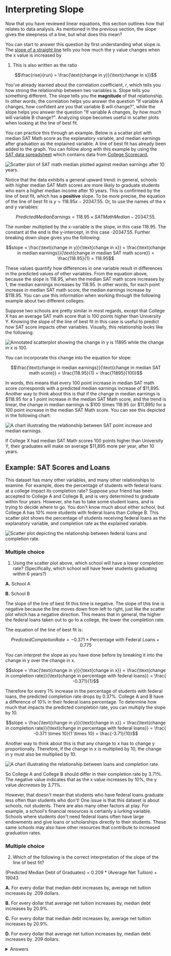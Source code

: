 <!-- Copyright (C)  Google, Runestone Interactive LLC
  This work is licensed under the Creative Commons Attribution-ShareAlike 4.0
  International License. To view a copy of this license, visit
  http://creativecommons.org/licenses/by-sa/4.0/. -->

Interpreting Slope
==================

Now that you have reviewed linear equations, this section outlines how
that relates to data analysis. As mentioned in the previous section, the
slope gives the steepness of a line, but what does this mean?

You can start to answer this question by first understanding what slope
is. The [slope of a straight line](https://en.wikipedia.org/wiki/Slope)
tells you how much the y value changes when the x value is increased by

1. This is also written as the ratio

$$\frac{rise}{run} = \frac{\text{change in y}}{\text{change in x}}$$

You\'ve already learned about the correlation coefficient, *r*, which
tells you how strong the relationship between two variables is. Slope
tells you something different. The slope tells you the **magnitude** of
that relationship. In other words, the correlation helps you answer the
question "If variable A changes, how confident are you that variable B
will change?", while the slope helps you answer the question "If
variable A changes, *by how much* will variable B change?". Analyzing
slope becomes useful in scatter plots when looking at the line of best
fit.

You can practice this through an example. Below is a scatter plot with
median SAT Math score as the explanatory variable, and median earnings
after graduation as the explained variable. A line of best fit has
already been added to the graph. You can follow along with this example 
by using the [SAT data spreadsheet](https://docs.google.com/spreadsheets/d/1FCvsdw0wvtaD7G5tvOtMcHRMfoC0n-UFyjtidIW-wQE/edit?usp=sharing) which contains data from [College Scorecard.](https://collegescorecard.ed.gov/data/)

![Scatter plot of SAT math median plotted against median earnings after 10 years.](figures/SAT_Math_and_Earnings.png)

Notice that the data exhibits a general upward trend: in general,
schools with higher median SAT Math scores are more likely to graduate
students who earn a higher median income after 10 years. This is
confirmed by the line of best fit, which has a **positive** slope. To be
more precise, the equation of the line of best fit is
$y = 118.95 x - 20347.55$. Or, to use the names of the x and y
variables:

$$Predicted Median Earnings = 118.95 \times SAT Math Median - 20347.55.$$

The number multiplied by the x-variable is the slope, in this case
118.95. The constant at the end is the y-intercept, in this case
-20347.55. Further breaking down slope gives you the following:

$$slope = \frac{\text{change in y}}{\text{change in x}} = \frac{\text{change in
median earnings}}{\text{change in median SAT math score}} = \frac{118.95}{1} =
118.95$$

These values quantify how differences in one variable result in
differences in the predicted values of other variables. From the
equation above, because the slope is 118.95, when the median SAT math
score increases by 1, the median earnings increases by 118.95. In other
words, for each point increase in median SAT math score, the median
earnings increase by \$118.95. You can use this information when working
through the following example about two different colleges.

Suppose two schools are pretty similar in most regards, except that
College X has an average SAT math score that is 100 points higher than
University Y. Knowing the slope of the line of best fit in this case is
useful to predict how SAT score impacts other variables. Visually, this
relationship looks like the following:

![Annotated scatterplot showing the change in y is 11895 while the change in x is 100.](figures/median_sat_earnings_annotated.png)

You can incorporate this change into the equation for slope:

$$\frac{\text{change in median earnings}}{\text{change in median SAT math
score}} = \frac{118.95}{1} = \frac{11895}{100}$$

In words, this means that every 100 point increase in median SAT math
score corresponds with a predicted median earnings increase of \$11,895.
Another way to think about this is that if the change in median earnings
is \$118.95 for a 1 point increase in the median SAT Math score, and the
trend is linear, the change in median earnings is $100 \times $118.95$
(or \$11,895) for a 100 point increase in the median SAT Math score. You
can see this depicted in the following chart:

![A chart illustrating the relationship between SAT point increase and median earnings.](figures/Slope_Changes_for_SAT_math_colored.jpg)

If College X had median SAT Math scores 100 points higher than
University Y, their graduates will make on average \$11,895 more per
year, after 10 years.

Example: SAT Scores and Loans
-----------------------------

This dataset has many other variables, and many other relationships to
examine. For example, does the percentage of students with federal loans
at a college impact its completion rate? Suppose your friend has been
accepted to College A and College B, and is very determined to graduate
within four years. However, she has to take some student loans, and is
trying to decide where to go. You don't know much about either school,
but College A has 10% more students with federal loans than College B.
This scatter plot shows the percentage of students receiving federal
loans as the explanatory variable, and completion rate as the explained
variable.

![Scatter plot depicting the relationship between federal loans and completion rate.](figures/completion_rate_loans.png)

### Multiple choice

1. Using the scatter plot above, which school will have a lower completion
rate? (Specifically, which school will have fewer students graduating
within 6 years?)

**A.**   School A

**B.**   School B

The slope of the line of best fit this time is negative. The slope of
this line is negative because the line moves down from left to right,
just like the scatter plot which has a negative direction. This means
that in general, the higher the federal loans taken out to go to a
college, the lower the completion rate.

The equation of the line of best fit is:

$$Predicted Completion Rate = -0.371 \times
\text{Percentage with Federal Loans} + 0.775$$

You can interpret the slope as you have done before by breaking it into
the change in y over the change in x.

$$slope = \frac{\text{change in y}}{\text{change in x}} = \frac{\text{change in
completion rate}}{\text{change in percentage with federal loans}} = \frac{
-0.371}{1}$$

Therefore for every 1% increase in the percentage of students with
federal loans, the predicted completion rate drops by 0.37%. College A
and B have a difference of 10% in their federal loans percentage. To
determine how much that impacts the predicted completion rate, you can
multiply the slope by 10.

$$slope = \frac{\text{change in y}}{\text{change in x}} = \frac{\text{change in
completion rate}}{\text{change in percentage with federal loans}} = \frac{
-0.371 \times 10}{1 \times 10} = \frac{-3.71}{10}$$

Another way to think about this is that any change to x has to change y
proportionally. Therefore, if the change in x is multiplied by 10, the
change in y must also be multiplied by 10.

![A chart illustrating the relationship between loans and completion rate.](figures/Slope_Changes_colored.jpg)

So College A and College B should differ in their completion rate by
3.71%. The negative value indicates that as the x value increases by
10%, the y value *decreases* by 3.71%.

However, that doesn't mean that students who have federal loans graduate
less often than students who don't! One issue is that this dataset is
about schools, not students. There are also many other factors at play.
For example, a school's financial resources is certainly a lurking
variable. Schools where students don't need federal loans often have
large endowments and give loans or scholarships directly to their
students. These same schools may also have other resources that
contribute to increased graduation rates.

### Multiple choice

2. Which of the following is the correct interpretation of the
slope of the line of best fit?

(Predicted Median Debt of Graduates) = 0.209 \* (Average Net Tuition) +
19043

**A.**   For every dollar that median debt increases by, average net tuition
    increases by .209 dollars.

**B.**   For every dollar that average net tuition increases by, median debt
    increases by 20.9%.

**C.**   For every dollar that median debt increases by, average net tuition
    increases by 20.9%.

**D.**   For every dollar that average net tuition increases by, median debt
    increases by .209 dollars.

<details>
<summary>Answers</summary>
<br>
 
1. A. School A, Because the direction of the scatter plot is negative,
        the school with the higher percentage of students with federal
        loans will have a lower completion rate. So College A will have
        a lower percentage of students graduating within 6 years.
 
2. B. For every dollar that average net tuition increases by, median debt
    increases by 20.9%.

</details>